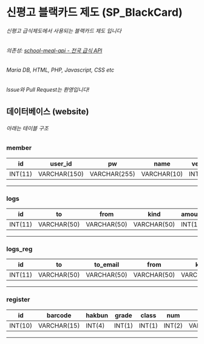 # 신평고 블랙카드 제도 (SP_BlackCard)
###### 신평고 급식제도에서 사용되는 블랙카드 제도 입니다
###### 의존성: [school-meal-api - 전국 급식 API](https://github.com/Jrady721/school-meal-api)
###### Maria DB, HTML, PHP, Javascript, CSS etc
###### Issue와 Pull Request는 환영입니다!
## 데이터베이스 (website)
###### 아래는 테이블 구조
### member
id  | user_id | pw | name | verify | hakbun | regdate
------------- | ------------- | -------------| ------------- | ------------- | -------------| ------------- | 
 INT(11) | VARCHAR(150)| VARCHAR(255) | VARCHAR(10) | INT(11) | INT(11) | DATETIME() 
 

------------


 ### logs
id  | to | from | kind | amount | back | after | datetime
------------- | ------------- | -------------| ------------- | ------------- | -------------| ------------- | ------------- | 
 INT(11) | VARCHAR(50)| VARCHAR(50) | VARCHAR(50) | INT(11) | INT(11) | INT(11) | DATETIME()
 

------------


 ### logs_reg
id  | to | to_email | from | kind | datetime
------------- | ------------- | -------------| ------------- | ------------- | ------------- |
 INT(11) | VARCHAR(50)| VARCHAR(50) | VARCHAR(50) | VARCHAR(50) | DATETIME() 
 

------------


 ### register
id  | barcode | hakbun | grade | class | num | name | card
------------- | ------------- | -------------| ------------- | ------------- | -------------| ------------- | ------------- | 
 INT(10) | VARCHAR(15) | INT(4)  | INT(1) | INT(1) | INT(2) | VARCHAR(10) | INT(11)
 

------------

